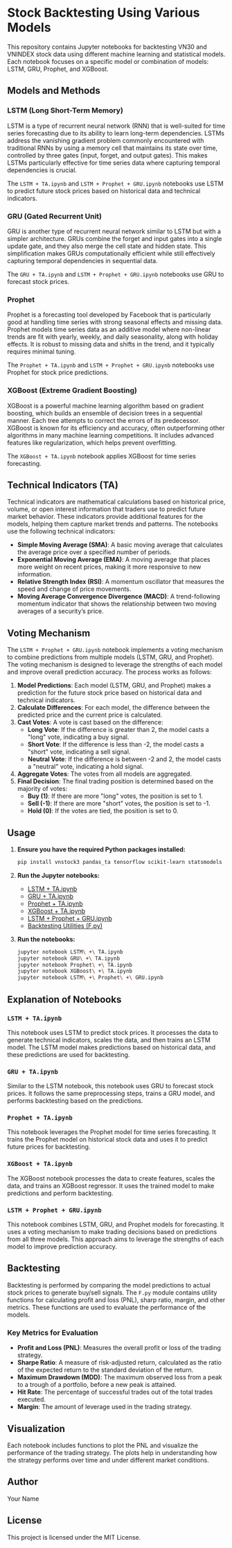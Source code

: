 # Stock Backtesting Using Various Models

This repository contains Jupyter notebooks for backtesting VN30 and VNINDEX stock data using different machine learning and statistical models. Each notebook focuses on a specific model or combination of models: LSTM, GRU, Prophet, and XGBoost.

## Models and Methods

### LSTM (Long Short-Term Memory)
LSTM is a type of recurrent neural network (RNN) that is well-suited for time series forecasting due to its ability to learn long-term dependencies. LSTMs address the vanishing gradient problem commonly encountered with traditional RNNs by using a memory cell that maintains its state over time, controlled by three gates (input, forget, and output gates). This makes LSTMs particularly effective for time series data where capturing temporal dependencies is crucial.

The `LSTM + TA.ipynb` and `LSTM + Prophet + GRU.ipynb` notebooks use LSTM to predict future stock prices based on historical data and technical indicators.

### GRU (Gated Recurrent Unit)
GRU is another type of recurrent neural network similar to LSTM but with a simpler architecture. GRUs combine the forget and input gates into a single update gate, and they also merge the cell state and hidden state. This simplification makes GRUs computationally efficient while still effectively capturing temporal dependencies in sequential data.

The `GRU + TA.ipynb` and `LSTM + Prophet + GRU.ipynb` notebooks use GRU to forecast stock prices.

### Prophet
Prophet is a forecasting tool developed by Facebook that is particularly good at handling time series with strong seasonal effects and missing data. Prophet models time series data as an additive model where non-linear trends are fit with yearly, weekly, and daily seasonality, along with holiday effects. It is robust to missing data and shifts in the trend, and it typically requires minimal tuning.

The `Prophet + TA.ipynb` and `LSTM + Prophet + GRU.ipynb` notebooks use Prophet for stock price predictions.

### XGBoost (Extreme Gradient Boosting)
XGBoost is a powerful machine learning algorithm based on gradient boosting, which builds an ensemble of decision trees in a sequential manner. Each tree attempts to correct the errors of its predecessor. XGBoost is known for its efficiency and accuracy, often outperforming other algorithms in many machine learning competitions. It includes advanced features like regularization, which helps prevent overfitting.

The `XGBoost + TA.ipynb` notebook applies XGBoost for time series forecasting.

## Technical Indicators (TA)
Technical indicators are mathematical calculations based on historical price, volume, or open interest information that traders use to predict future market behavior. These indicators provide additional features for the models, helping them capture market trends and patterns. The notebooks use the following technical indicators:
- **Simple Moving Average (SMA)**: A basic moving average that calculates the average price over a specified number of periods.
- **Exponential Moving Average (EMA)**: A moving average that places more weight on recent prices, making it more responsive to new information.
- **Relative Strength Index (RSI)**: A momentum oscillator that measures the speed and change of price movements.
- **Moving Average Convergence Divergence (MACD)**: A trend-following momentum indicator that shows the relationship between two moving averages of a security’s price.

## Voting Mechanism
The `LSTM + Prophet + GRU.ipynb` notebook implements a voting mechanism to combine predictions from multiple models (LSTM, GRU, and Prophet). The voting mechanism is designed to leverage the strengths of each model and improve overall prediction accuracy. The process works as follows:

1. **Model Predictions**: Each model (LSTM, GRU, and Prophet) makes a prediction for the future stock price based on historical data and technical indicators.
2. **Calculate Differences**: For each model, the difference between the predicted price and the current price is calculated.
3. **Cast Votes**: A vote is cast based on the difference:
   - **Long Vote**: If the difference is greater than 2, the model casts a "long" vote, indicating a buy signal.
   - **Short Vote**: If the difference is less than -2, the model casts a "short" vote, indicating a sell signal.
   - **Neutral Vote**: If the difference is between -2 and 2, the model casts a "neutral" vote, indicating a hold signal.
4. **Aggregate Votes**: The votes from all models are aggregated.
5. **Final Decision**: The final trading position is determined based on the majority of votes:
   - **Buy (1)**: If there are more "long" votes, the position is set to 1.
   - **Sell (-1)**: If there are more "short" votes, the position is set to -1.
   - **Hold (0)**: If the votes are tied, the position is set to 0.

## Usage

1. **Ensure you have the required Python packages installed:**
    ```bash
    pip install vnstock3 pandas_ta tensorflow scikit-learn statsmodels prophet xgboost matplotlib
    ```

2. **Run the Jupyter notebooks:**
    - [LSTM + TA.ipynb](LSTM%20+%20TA.ipynb)
    - [GRU + TA.ipynb](GRU%20+%20TA.ipynb)
    - [Prophet + TA.ipynb](Prophet%20+%20TA.ipynb)
    - [XGBoost + TA.ipynb](XGBoost%20+%20TA.ipynb)
    - [LSTM + Prophet + GRU.ipynb](LSTM%20+%20Prophet%20+%20GRU.ipynb)
    - [Backtesting Utilities (F.py)](F.py)

3. **Run the notebooks:**
    ```bash
    jupyter notebook LSTM\ +\ TA.ipynb
    jupyter notebook GRU\ +\ TA.ipynb
    jupyter notebook Prophet\ +\ TA.ipynb
    jupyter notebook XGBoost\ +\ TA.ipynb
    jupyter notebook LSTM\ +\ Prophet\ +\ GRU.ipynb
    ```

## Explanation of Notebooks

### `LSTM + TA.ipynb`
This notebook uses LSTM to predict stock prices. It processes the data to generate technical indicators, scales the data, and then trains an LSTM model. The LSTM model makes predictions based on historical data, and these predictions are used for backtesting.

### `GRU + TA.ipynb`
Similar to the LSTM notebook, this notebook uses GRU to forecast stock prices. It follows the same preprocessing steps, trains a GRU model, and performs backtesting based on the predictions.

### `Prophet + TA.ipynb`
This notebook leverages the Prophet model for time series forecasting. It trains the Prophet model on historical stock data and uses it to predict future prices for backtesting.

### `XGBoost + TA.ipynb`
The XGBoost notebook processes the data to create features, scales the data, and trains an XGBoost regressor. It uses the trained model to make predictions and perform backtesting.

### `LSTM + Prophet + GRU.ipynb`
This notebook combines LSTM, GRU, and Prophet models for forecasting. It uses a voting mechanism to make trading decisions based on predictions from all three models. This approach aims to leverage the strengths of each model to improve prediction accuracy.

## Backtesting
Backtesting is performed by comparing the model predictions to actual stock prices to generate buy/sell signals. The `F.py` module contains utility functions for calculating profit and loss (PNL), sharp ratio, margin, and other metrics. These functions are used to evaluate the performance of the models.

### Key Metrics for Evaluation
- **Profit and Loss (PNL)**: Measures the overall profit or loss of the trading strategy.
- **Sharpe Ratio**: A measure of risk-adjusted return, calculated as the ratio of the expected return to the standard deviation of the return.
- **Maximum Drawdown (MDD)**: The maximum observed loss from a peak to a trough of a portfolio, before a new peak is attained.
- **Hit Rate**: The percentage of successful trades out of the total trades executed.
- **Margin**: The amount of leverage used in the trading strategy.

## Visualization
Each notebook includes functions to plot the PNL and visualize the performance of the trading strategy. The plots help in understanding how the strategy performs over time and under different market conditions.

## Author
Your Name

## License
This project is licensed under the MIT License.
